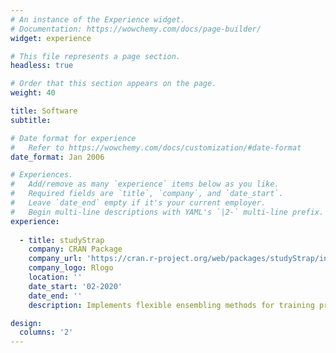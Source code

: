 ```yaml
---
# An instance of the Experience widget.
# Documentation: https://wowchemy.com/docs/page-builder/
widget: experience

# This file represents a page section.
headless: true

# Order that this section appears on the page.
weight: 40

title: Software
subtitle:

# Date format for experience
#   Refer to https://wowchemy.com/docs/customization/#date-format
date_format: Jan 2006

# Experiences.
#   Add/remove as many `experience` items below as you like.
#   Required fields are `title`, `company`, and `date_start`.
#   Leave `date_end` empty if it's your current employer.
#   Begin multi-line descriptions with YAML's `|2-` multi-line prefix.
experience:
        
  - title: studyStrap
    company: CRAN Package
    company_url: 'https://cran.r-project.org/web/packages/studyStrap/index.html'
    company_logo: Rlogo
    location: ''
    date_start: '02-2020'
    date_end: ''
    description: Implements flexible ensembling methods for training prediction algorithms with multiple datasets.

design:
  columns: '2'
---
```

